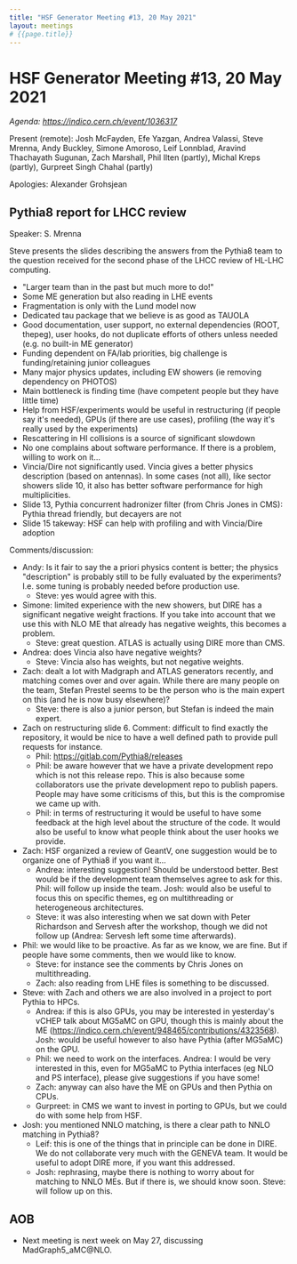 ```yaml
---
title: "HSF Generator Meeting #13, 20 May 2021"
layout: meetings
# {{page.title}}
---
```


# HSF Generator Meeting #13, 20 May 2021

_Agenda: <https://indico.cern.ch/event/1036317>_

Present (remote): Josh McFayden, Efe Yazgan, Andrea Valassi, Steve Mrenna, Andy
Buckley, Simone Amoroso, Leif Lonnblad, Aravind Thachayath Sugunan, Zach
Marshall, Phil Ilten (partly), Michal Kreps (partly), Gurpreet Singh Chahal
(partly)

Apologies: Alexander Grohsjean

## Pythia8 report for LHCC review

Speaker: S. Mrenna

Steve presents the slides describing the answers from the Pythia8 team to the
question received for the second phase of the LHCC review of HL-LHC computing.

- "Larger team than in the past but much more to do!"
- Some ME generation but also reading in LHE events
- Fragmentation is only with the Lund model now
- Dedicated tau package that we believe is as good as TAUOLA
- Good documentation, user support, no external dependencies (ROOT, thepeg),
  user hooks, do not duplicate efforts of others unless needed (e.g. no built-in
  ME generator)
- Funding dependent on FA/lab priorities, big challenge is funding/retaining
  junior colleagues
- Many major physics updates, including EW showers (ie removing dependency on
  PHOTOS)
- Main bottleneck is finding time (have competent people but they have little
  time)
- Help from HSF/experiments would be useful in restructuring (if people say it's
  needed), GPUs (if there are use cases), profiling (the way it's really used by
  the experiments)
- Rescattering in HI collisions is a source of significant slowdown
- No one complains about software performance. If there is a problem, willing to
  work on it...
- Vincia/Dire not significantly used. Vincia gives a better physics description
  (based on antennas). In some cases (not all), like sector showers slide 10, it
  also has better software performance for high multiplicities.
- Slide 13, Pythia concurrent hadronizer filter (from Chris Jones in CMS):
  Pythia thread friendly, but decayers are not
- Slide 15 takeway: HSF can help with profiling and with Vincia/Dire adoption

Comments/discussion:

- Andy: Is it fair to say the a priori physics content is better; the physics
  "description" is probably still to be fully evaluated by the experiments? I.e.
  some tuning is probably needed before production use.
  - Steve: yes would agree with this.
- Simone: limited experience with the new showers, but DIRE has a significant
  negative weight fractions. If you take into account that we use this with NLO
  ME that already has negative weights, this becomes a problem.
  - Steve: great question. ATLAS is actually using DIRE more than CMS.
- Andrea: does Vincia also have negative weights?
  - Steve: Vincia also has weights, but not negative weights.
- Zach: dealt a lot with Madgraph and ATLAS generators recently, and matching
  comes over and over again. While there are many people on the team, Stefan
  Prestel seems to be the person who is the main expert on this (and he is now
  busy elsewhere)?
  - Steve: there is also a junior person, but Stefan is indeed the main expert.
- Zach on restructuring slide 6. Comment: difficult to find exactly the
  repository, it would be nice to have a well defined path to provide pull
  requests for instance.
  - Phil: https://gitlab.com/Pythia8/releases
  - Phil: be aware however that we have a private development repo which is not
    this release repo. This is also because some collaborators use the private
    development repo to publish papers. People may have some criticisms of this,
    but this is the compromise we came up with.
  - Phil: in terms of restructuring it would be useful to have some feedback at
    the high level about the structure of the code. It would also be useful to
    know what people think about the user hooks we provide.
- Zach: HSF organized a review of GeantV, one suggestion would be to organize
  one of Pythia8 if you want it...
  - Andrea: interesting suggestion! Should be understood better. Best would be
    if the development team themselves agree to ask for this. Phil: will follow
    up inside the team. Josh: would also be useful to focus this on specific
    themes, eg on multithreading or heterogeneous architectures.
  - Steve: it was also interesting when we sat down with Peter Richardson and
    Servesh after the workshop, though we did not follow up (Andrea: Servesh
    left some time afterwards).
- Phil: we would like to be proactive. As far as we know, we are fine. But if
  people have some comments, then we would like to know.
  - Steve: for instance see the comments by Chris Jones on multithreading.
  - Zach: also reading from LHE files is something to be discussed.
- Steve: with Zach and others we are also involved in a project to port Pythia
  to HPCs.
  - Andrea: if this is also GPUs, you may be interested in yesterday's vCHEP
    talk about MG5aMC on GPU, though this is mainly about the ME
    (https://indico.cern.ch/event/948465/contributions/4323568). Josh: would be
    useful however to also have Pythia (after MG5aMC) on the GPU.
  - Phil: we need to work on the interfaces. Andrea: I would be very interested
    in this, even for MG5aMC to Pythia interfaces (eg NLO and PS interface),
    please give suggestions if you have some!
  - Zach: anyway can also have the ME on GPUs and then Pythia on CPUs.
  - Gurpreet: in CMS we want to invest in porting to GPUs, but we could do with
    some help from HSF.
- Josh: you mentioned NNLO matching, is there a clear path to NNLO matching in
  Pythia8?
  - Leif: this is one of the things that in principle can be done in DIRE. We do
    not collaborate very much with the GENEVA team. It would be useful to adopt
    DIRE more, if you want this addressed.
  - Josh: rephrasing, maybe there is nothing to worry about for matching to NNLO
    MEs. But if there is, we should know soon. Steve: will follow up on this.

## AOB

- Next meeting is next week on May 27, discussing MadGraph5_aMC@NLO.
